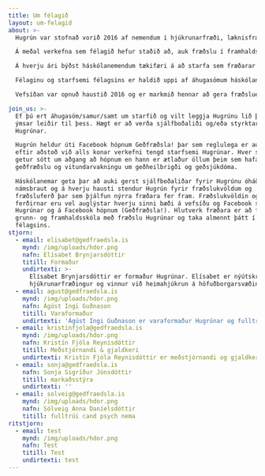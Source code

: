 ```yaml
---
title: Um félagið
layout: um-felagid
about: >-
  Hugrún var stofnað vorið 2016 af nemendum í hjúkrunarfræði, læknisfræði og sálfræði við Háskóla Íslands. Síðan þá hafa fjölmargir aðilar komið að starfi félagsins úr ýmsum greinum háskólans og víðar. Félagið hefur það að markmiði að fræða ungt fólk um geðheilbrigði, geðsjúkdóma og úrræði, sem og að auka samfélagslega vitund.

  Á meðal verkefna sem félagið hefur staðið að, auk fræðslu í framhaldsskólum, eru opin fræðslukvöld í Háskóla Íslands fyrir almenning, greinaskriftaátak í tilefni alþjóðlega geðheilbrigðisdagsins 10. október, fræðsla og kynningar í félagsmiðstöðvum, fræðsla fyrir foreldra- og nemendafélög og fleiri.

  Á hverju ári býðst háskólanemendum tækifæri á að starfa sem fræðarar fyrir hönd Hugrúnar. Þeir þurfa að uppfylla ákveðin skilyrði áður en þeir mega halda fræðslur. Í ár eru starfandi um 70 fræðarar sem vinna í sjálfboðavinnu að ferðast um land allt í grunn- og framhaldsskóla og fræða ungmenni um geðheilbrigði, -sjúkdóma og úrræði sem standa til boða. 

  Félaginu og starfsemi félagsins er haldið uppi af áhugasömum háskólanemendum sem brenna fyrir að bæta vitneskju um geðheilbrigði, útrýma fordómum og styrkja ungmenni. 

  Vefsíðan var opnuð haustið 2016 og er markmið hennar að gera fræðsluefni um geðheilbrigði og geðsjúkdóma aðgengilegt, á mannamáli. Sömuleiðis eru birtar reglulega fréttir af starfseminni, greinar og pistlar frá gestahöfundum sem og viðtöl. 

join_us: >-
  Ef þú ert áhugasöm/samur/samt um starfið og vilt leggja Hugrúnu lið þá eru
  ýmsar leiðir til þess. Hægt er að verða sjálfboðaliði og/eða styrktaraðili
  Hugrúnar.

  Hugrún heldur úti Facebook hópnum Geðfræðsla! þar sem reglulega er auglýst
  eftir aðstoð við alls konar verkefni tengd starfsemi Hugrúnar. Hver sem er
  getur sótt um aðgang að hópnum en hann er ætlaður öllum þeim sem hafa áhuga á
  geðfræðslu og vitundarvakningu um geðheilbrigði og geðsjúkdóma.

  Háskólanemar geta þar að auki gerst sjálfboðaliðar fyrir Hugrúnu óháð
  námsbraut og á hverju hausti stendur Hugrún fyrir fræðslukvöldum og
  fræðsluferð þar sem þjálfun nýrra fræðara fer fram. Fræðslukvöldin og
  ferðirnar eru vel auglýstar hverju sinni bæði á vefsíðu og Facebook síðu
  Hugrúnar og á Facebook hópnum (Geðfræðsla!). Hlutverk fræðara er að fara í
  grunn- og framhaldsskóla með fræðslu Hugrúnar og taka almennt þátt í starfsemi
  félagsins.
stjorn:
  - email: elisabet@gedfraedsla.is
    mynd: /img/uploads/hdor.png
    nafn: Elísabet Brynjarsdóttir
    titill: Formaður
    undirtexti: >-
      Elísabet Brynjarsdóttir er formaður Hugrúnar. Elísabet er nýútskrifaður
      hjúkrunarfræðingur og vinnur við heimahjúkrun á höfuðborgarsvæðinu.
  - email: agust@gedfraedsla.is
    mynd: /img/uploads/hdor.png
    nafn: Ágúst Ingi Guðnason
    titill: Varaformaður
    undirtexti: 'Ágúst Ingi Guðnason er varaformaður Hugrúnar og fulltrúi læknanema. '
  - email: kristinfjola@gedfraedsla.is
    mynd: /img/uploads/hdor.png
    nafn: Kristín Fjóla Reynisdóttir
    titill: Meðstjórnandi & gjaldkeri
    undirtexti: Kristín Fjóla Reynisdóttir er meðstjórnandi og gjaldkeri Hugrúnar.
  - email: sonja@gedfraedsla.is
    nafn: Sonja Sigríður Jónsdóttir
    titill: markaðsstýra
    undirtexti: ''
  - email: solveig@gedfraedsla.is
    mynd: /img/uploads/hdor.png
    nafn: Sólveig Anna Daníelsdóttir
    titill: fulltrúi cand psych nema
ritstjorn:
  - email: test
    mynd: /img/uploads/hdor.png
    nafn: Test
    titill: Test
    undirtexti: test
---
```


